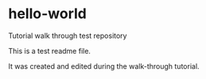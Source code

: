 # hello-world
Tutorial walk through test repository

This is a test readme file.

It was created and edited during the walk-through tutorial.
